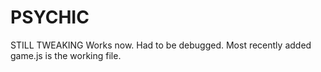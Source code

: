 # PSYCHIC
STILL TWEAKING
Works now. Had to be debugged. Most recently added game.js is the working file.
